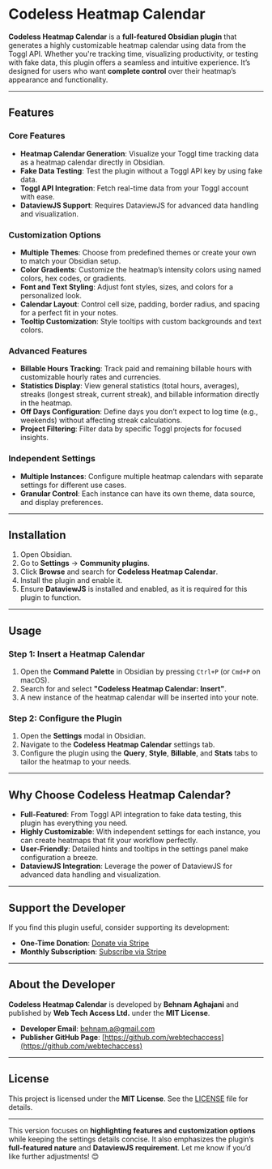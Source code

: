 # Codeless Heatmap Calendar

**Codeless Heatmap Calendar** is a **full-featured Obsidian plugin** that generates a highly customizable heatmap calendar using data from the Toggl API. Whether you're tracking time, visualizing productivity, or testing with fake data, this plugin offers a seamless and intuitive experience. It’s designed for users who want **complete control** over their heatmap’s appearance and functionality.

---

## Features

### Core Features
- **Heatmap Calendar Generation**: Visualize your Toggl time tracking data as a heatmap calendar directly in Obsidian.
- **Fake Data Testing**: Test the plugin without a Toggl API key by using fake data.
- **Toggl API Integration**: Fetch real-time data from your Toggl account with ease.
- **DataviewJS Support**: Requires DataviewJS for advanced data handling and visualization.

### Customization Options
- **Multiple Themes**: Choose from predefined themes or create your own to match your Obsidian setup.
- **Color Gradients**: Customize the heatmap’s intensity colors using named colors, hex codes, or gradients.
- **Font and Text Styling**: Adjust font styles, sizes, and colors for a personalized look.
- **Calendar Layout**: Control cell size, padding, border radius, and spacing for a perfect fit in your notes.
- **Tooltip Customization**: Style tooltips with custom backgrounds and text colors.

### Advanced Features
- **Billable Hours Tracking**: Track paid and remaining billable hours with customizable hourly rates and currencies.
- **Statistics Display**: View general statistics (total hours, averages), streaks (longest streak, current streak), and billable information directly in the heatmap.
- **Off Days Configuration**: Define days you don’t expect to log time (e.g., weekends) without affecting streak calculations.
- **Project Filtering**: Filter data by specific Toggl projects for focused insights.

### Independent Settings
- **Multiple Instances**: Configure multiple heatmap calendars with separate settings for different use cases.
- **Granular Control**: Each instance can have its own theme, data source, and display preferences.

---

## Installation

1. Open Obsidian.
2. Go to **Settings** → **Community plugins**.
3. Click **Browse** and search for **Codeless Heatmap Calendar**.
4. Install the plugin and enable it.
5. Ensure **DataviewJS** is installed and enabled, as it is required for this plugin to function.

---

## Usage

### Step 1: Insert a Heatmap Calendar
1. Open the **Command Palette** in Obsidian by pressing `Ctrl+P` (or `Cmd+P` on macOS).
2. Search for and select **"Codeless Heatmap Calendar: Insert"**.
3. A new instance of the heatmap calendar will be inserted into your note.

### Step 2: Configure the Plugin
1. Open the **Settings** modal in Obsidian.
2. Navigate to the **Codeless Heatmap Calendar** settings tab.
3. Configure the plugin using the **Query**, **Style**, **Billable**, and **Stats** tabs to tailor the heatmap to your needs.

---

## Why Choose Codeless Heatmap Calendar?

- **Full-Featured**: From Toggl API integration to fake data testing, this plugin has everything you need.
- **Highly Customizable**: With independent settings for each instance, you can create heatmaps that fit your workflow perfectly.
- **User-Friendly**: Detailed hints and tooltips in the settings panel make configuration a breeze.
- **DataviewJS Integration**: Leverage the power of DataviewJS for advanced data handling and visualization.

---

## Support the Developer

If you find this plugin useful, consider supporting its development:

- **One-Time Donation**: [Donate via Stripe](https://buy.stripe.com/00gaEM1lA7yF664fYY)
- **Monthly Subscription**: [Subscribe via Stripe](https://buy.stripe.com/14kbIQc0ebOVgKI9AB)

---

## About the Developer

**Codeless Heatmap Calendar** is developed by **Behnam Aghajani** and published by **Web Tech Access Ltd.** under the **MIT License**.

- **Developer Email**: behnam.a@gmail.com
- **Publisher GitHub Page**: [https://github.com/webtechaccess](https://github.com/webtechaccess)

---

## License

This project is licensed under the **MIT License**. See the [LICENSE](LICENSE) file for details.

---

This version focuses on **highlighting features and customization options** while keeping the settings details concise. It also emphasizes the plugin’s **full-featured nature** and **DataviewJS requirement**. Let me know if you’d like further adjustments! 😊

